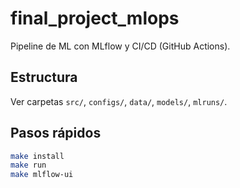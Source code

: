 # final_project_mlops

Pipeline de ML con MLflow y CI/CD (GitHub Actions).

## Estructura
Ver carpetas `src/`, `configs/`, `data/`, `models/`, `mlruns/`.

## Pasos rápidos
```bash
make install
make run
make mlflow-ui
